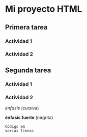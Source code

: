 # Mi proyecto HTML
## Primera tarea
### Actividad 1 
### Actividad 2
## Segunda tarea
### Actividad 1 
### Actividad 2

*énfasis* (cursiva)

**énfasis fuerte** (negrita)


``` [language]
Código en 
varias líneas
```